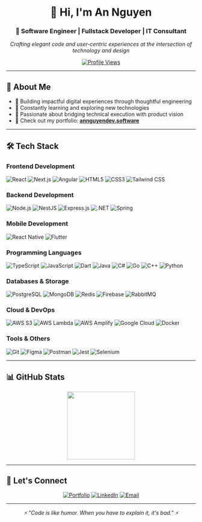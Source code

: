 <div align="center">

# 👋 Hi, I'm An Nguyen

### 🚀 Software Engineer | Fullstack Developer | IT Consultant

*Crafting elegant code and user-centric experiences at the intersection of technology and design*

[![Profile Views](https://komarev.com/ghpvc/?username=hoangan-03&label=Profile%20views&color=0e75b6&style=flat)](https://github.com/hoangan-03)

</div>

---

## 🎯 About Me

- 💼 Building impactful digital experiences through thoughtful engineering
- 🌱 Constantly learning and exploring new technologies
- 🎨 Passionate about bridging technical execution with product vision
- 📱 Check out my portfolio: **[annguyendev.software](https://annguyendev.software/)**

---

## 🛠️ Tech Stack

### Frontend Development
![React](https://img.shields.io/badge/-React-61DAFB?style=flat-square&logo=react&logoColor=black)
![Next.js](https://img.shields.io/badge/-Next.js-000000?style=flat-square&logo=next.js&logoColor=white)
![Angular](https://img.shields.io/badge/-Angular-DD0031?style=flat-square&logo=angular&logoColor=white)
![HTML5](https://img.shields.io/badge/-HTML5-E34F26?style=flat-square&logo=html5&logoColor=white)
![CSS3](https://img.shields.io/badge/-CSS3-1572B6?style=flat-square&logo=css3&logoColor=white)
![Tailwind CSS](https://img.shields.io/badge/-Tailwind%20CSS-06B6D4?style=flat-square&logo=tailwindcss&logoColor=white)

### Backend Development
![Node.js](https://img.shields.io/badge/-Node.js-339933?style=flat-square&logo=node.js&logoColor=white)
![NestJS](https://img.shields.io/badge/-NestJS-E0234E?style=flat-square&logo=nestjs&logoColor=white)
![Express.js](https://img.shields.io/badge/-Express.js-000000?style=flat-square&logo=express&logoColor=white)
![.NET](https://img.shields.io/badge/-.NET-512BD4?style=flat-square&logo=dotnet&logoColor=white)
![Spring](https://img.shields.io/badge/-Spring-6DB33F?style=flat-square&logo=spring&logoColor=white)

### Mobile Development
![React Native](https://img.shields.io/badge/-React%20Native-61DAFB?style=flat-square&logo=react&logoColor=black)
![Flutter](https://img.shields.io/badge/-Flutter-02569B?style=flat-square&logo=flutter&logoColor=white)

### Programming Languages
![TypeScript](https://img.shields.io/badge/-TypeScript-3178C6?style=flat-square&logo=typescript&logoColor=white)
![JavaScript](https://img.shields.io/badge/-JavaScript-F7DF1E?style=flat-square&logo=javascript&logoColor=black)
![Dart](https://img.shields.io/badge/-Dart-0175C2?style=flat-square&logo=dart&logoColor=white)
![Java](https://img.shields.io/badge/-Java-007396?style=flat-square&logo=java&logoColor=white)
![C#](https://img.shields.io/badge/-C%23-239120?style=flat-square&logo=c-sharp&logoColor=white)
![Go](https://img.shields.io/badge/-Go-00ADD8?style=flat-square&logo=go&logoColor=white)
![C++](https://img.shields.io/badge/-C++-00599C?style=flat-square&logo=c%2B%2B&logoColor=white)
![Python](https://img.shields.io/badge/-Python-3776AB?style=flat-square&logo=python&logoColor=white)

### Databases & Storage
![PostgreSQL](https://img.shields.io/badge/-PostgreSQL-4169E1?style=flat-square&logo=postgresql&logoColor=white)
![MongoDB](https://img.shields.io/badge/-MongoDB-47A248?style=flat-square&logo=mongodb&logoColor=white)
![Redis](https://img.shields.io/badge/-Redis-DC382D?style=flat-square&logo=redis&logoColor=white)
![Firebase](https://img.shields.io/badge/-Firebase-FFCA28?style=flat-square&logo=firebase&logoColor=black)
![RabbitMQ](https://img.shields.io/badge/-RabbitMQ-FF6600?style=flat-square&logo=rabbitmq&logoColor=white)

### Cloud & DevOps
![AWS S3](https://img.shields.io/badge/-AWS%20S3-569A31?style=flat-square&logo=Amazon%20S3&logoColor=white)
![AWS Lambda](https://img.shields.io/badge/-AWS%20Lambda-F99900?style=flat-square&logo=AWS%20Lambda&logoColor=white)
![AWS Amplify](https://img.shields.io/badge/-AWS%20Amplify-FF9900?style=flat-square&logo=AWS%20Amplify&logoColor=white)
![Google Cloud](https://img.shields.io/badge/-Google%20Cloud-4285F4?style=flat-square&logo=google-cloud&logoColor=white)
![Docker](https://img.shields.io/badge/-Docker-2496ED?style=flat-square&logo=docker&logoColor=white)

### Tools & Others
![Git](https://img.shields.io/badge/-Git-F05032?style=flat-square&logo=git&logoColor=white)
![Figma](https://img.shields.io/badge/-Figma-F24E1E?style=flat-square&logo=figma&logoColor=white)
![Postman](https://img.shields.io/badge/-Postman-FF6C37?style=flat-square&logo=postman&logoColor=white)
![Jest](https://img.shields.io/badge/-Jest-C21325?style=flat-square&logo=jest&logoColor=white)
![Selenium](https://img.shields.io/badge/-Selenium-43B02A?style=flat-square&logo=selenium&logoColor=white)


---

## 📊 GitHub Stats

<div align="center">
  <img height="180em" src="https://github-readme-stats.vercel.app/api/top-langs/?username=hoangan-03&layout=compact&langs_count=8&theme=tokyonight"/>
</div>



---

## 🤝 Let's Connect

<div align="center">

[![Portfolio](https://img.shields.io/badge/-Portfolio-000000?style=for-the-badge&logo=react&logoColor=white)](https://annguyendev.software/)
[![LinkedIn](https://img.shields.io/badge/-LinkedIn-0077B5?style=for-the-badge&logo=linkedin&logoColor=white)](https://www.linkedin.com/in/john-nguyen-z/)
[![Email](https://img.shields.io/badge/-Email-D14836?style=for-the-badge&logo=gmail&logoColor=white)](mailto:john12052003@gmail.com)

</div>

---

<div align="center">
  <i>⚡ "Code is like humor. When you have to explain it, it's bad." ⚡</i>
</div>
